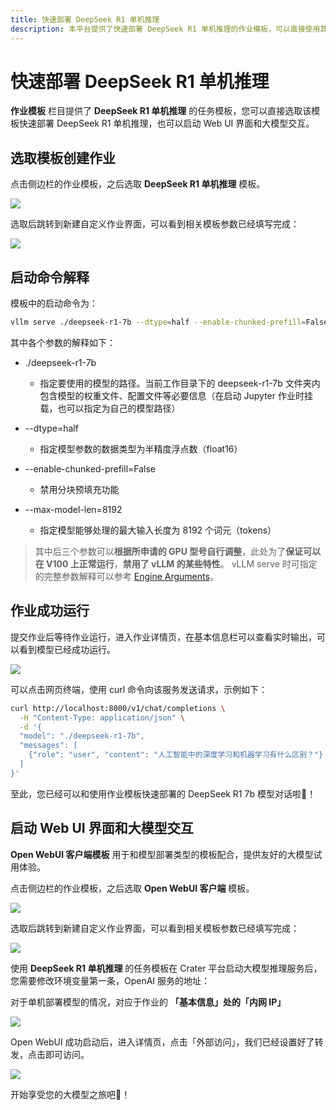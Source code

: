 ```yaml
---
title: 快速部署 DeepSeek R1 单机推理
description: 本平台提供了快速部署 DeepSeek R1 单机推理的作业模板，可以直接使用其创建单机任务，快速部署属于您自己的 DeepSeek ，也可以启动 Web UI 界面和大模型交互。
---
```


# 快速部署 DeepSeek R1 单机推理

**作业模板** 栏目提供了 **DeepSeek R1 单机推理** 的任务模板，您可以直接选取该模板快速部署 DeepSeek R1 单机推理，也可以启动 Web UI 界面和大模型交互。

## 选取模板创建作业

点击侧边栏的作业模板，之后选取  **DeepSeek R1 单机推理** 模板。

![](./img/sin-deepseek-7b/sin-temp.png)

选取后跳转到新建自定义作业界面，可以看到相关模板参数已经填写完成：

![](./img/sin-deepseek-7b/sin-submit.png)

## 启动命令解释

模板中的启动命令为：

```bash
vllm serve ./deepseek-r1-7b --dtype=half --enable-chunked-prefill=False --max-model-len=8192
```

其中各个参数的解释如下：

- ./deepseek-r1-7b

  - 指定要使用的模型的路径。当前工作目录下的 deepseek-r1-7b 文件夹内包含模型的权重文件、配置文件等必要信息（在启动 Jupyter 作业时挂载，也可以指定为自己的模型路径）


- --dtype=half

  - 指定模型参数的数据类型为半精度浮点数（float16）

- --enable-chunked-prefill=False

  - 禁用分块预填充功能

- --max-model-len=8192

  - 指定模型能够处理的最大输入长度为 8192 个词元（tokens）


> 其中后三个参数可以**根据所申请的 GPU 型号自行调整**，此处为了**保证可以在 V100 上正常运行**，**禁用了 vLLM 的某些特性**。
vLLM serve 时可指定的完整参数解释可以参考 [Engine Arguments](https://docs.vllm.ai/en/latest/serving/engine_args.html)。

## 作业成功运行

提交作业后等待作业运行，进入作业详情页，在基本信息栏可以查看实时输出，可以看到模型已经成功运行。

![](./img/sin-deepseek-7b/sin-detail.png)

可以点击网页终端，使用 curl 命令向该服务发送请求，示例如下：

```bash
curl http://localhost:8000/v1/chat/completions \
  -H "Content-Type: application/json" \
  -d '{
  "model": "./deepseek-r1-7b",
  "messages": [
    {"role": "user", "content": "人工智能中的深度学习和机器学习有什么区别？"}
  ]
}'
```

至此，您已经可以和使用作业模板快速部署的 DeepSeek R1 7b 模型对话啦🥳！

## 启动 Web UI 界面和大模型交互

**Open WebUI 客户端模板** 用于和模型部署类型的模板配合，提供友好的大模型试用体验。

点击侧边栏的作业模板，之后选取  **Open WebUI 客户端** 模板。

![](./img/sin-deepseek-7b/openweb-temp.png)

选取后跳转到新建自定义作业界面，可以看到相关模板参数已经填写完成：

![](./img/sin-deepseek-7b/openweb-submit.png)

使用 **DeepSeek R1 单机推理** 的任务模板在 Crater 平台启动大模型推理服务后，您需要修改环境变量第一条，OpenAI 服务的地址：

对于单机部署模型的情况，对应于作业的 **「基本信息」处的「内网 IP」**

![](./img/sin-deepseek-7b/sin-ip.png)

Open WebUI 成功启动后，进入详情页，点击「外部访问」，我们已经设置好了转发，点击即可访问。

![](./img/sin-deepseek-7b/openweb-fw.png)

开始享受您的大模型之旅吧🥳！